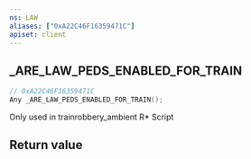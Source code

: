 ```yaml
---
ns: LAW
aliases: ["0xA22C46F16359471C"]
apiset: client
---
```

## _ARE_LAW_PEDS_ENABLED_FOR_TRAIN

```c
// 0xA22C46F16359471C
Any _ARE_LAW_PEDS_ENABLED_FOR_TRAIN();
```

Only used in trainrobbery_ambient R* Script


## Return value

